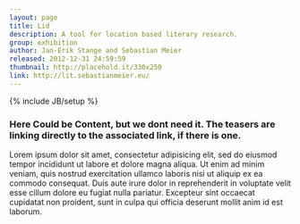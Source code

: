 ```yaml
---
layout: page
title: Lid
description: A tool for location based literary research.
group: exhibition
author: Jan-Erik Stange and Sebastian Meier
released: 2012-12-31 24:59:59
thumbnail: http://placehold.it/330x250
link: http://lit.sebastianmeier.eu/
---
```


{% include JB/setup %}

### Here Could be Content, but we dont need it. The teasers are linking directly to the associated link, if there is one.
Lorem ipsum dolor sit amet, consectetur adipisicing elit, sed do eiusmod tempor incididunt ut labore et dolore magna aliqua. Ut enim ad minim veniam, quis nostrud exercitation ullamco laboris nisi ut aliquip ex ea commodo consequat. Duis aute irure dolor in reprehenderit in voluptate velit esse cillum dolore eu fugiat nulla pariatur. Excepteur sint occaecat cupidatat non proident, sunt in culpa qui officia deserunt mollit anim id est laborum.